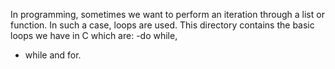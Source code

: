 
In programming, sometimes we want to perform an iteration through a list or function. In such a
case, loops are used. This directory contains the basic loops we have in C which are:
-do while,
- while and for.
